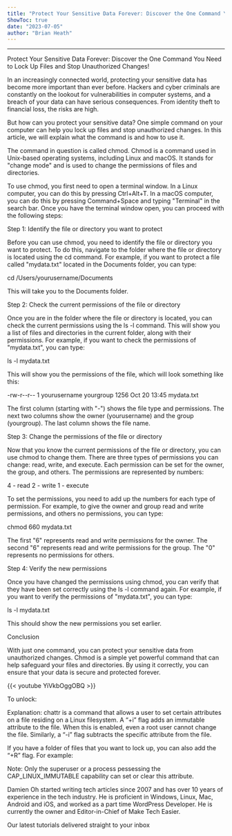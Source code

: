 ```yaml
---
title: "Protect Your Sensitive Data Forever: Discover the One Command You Need to Lock Up Files and Stop Unauthorized Changes!"
ShowToc: true 
date: "2023-07-05"
author: "Brian Heath"
---
```

*****
Protect Your Sensitive Data Forever: Discover the One Command You Need to Lock Up Files and Stop Unauthorized Changes!

In an increasingly connected world, protecting your sensitive data has become more important than ever before. Hackers and cyber criminals are constantly on the lookout for vulnerabilities in computer systems, and a breach of your data can have serious consequences. From identity theft to financial loss, the risks are high.

But how can you protect your sensitive data? One simple command on your computer can help you lock up files and stop unauthorized changes. In this article, we will explain what the command is and how to use it.

The command in question is called chmod. Chmod is a command used in Unix-based operating systems, including Linux and macOS. It stands for "change mode" and is used to change the permissions of files and directories.

To use chmod, you first need to open a terminal window. In a Linux computer, you can do this by pressing Ctrl+Alt+T. In a macOS computer, you can do this by pressing Command+Space and typing "Terminal" in the search bar. Once you have the terminal window open, you can proceed with the following steps:

Step 1: Identify the file or directory you want to protect

Before you can use chmod, you need to identify the file or directory you want to protect. To do this, navigate to the folder where the file or directory is located using the cd command. For example, if you want to protect a file called "mydata.txt" located in the Documents folder, you can type:

cd /Users/yourusername/Documents

This will take you to the Documents folder.

Step 2: Check the current permissions of the file or directory

Once you are in the folder where the file or directory is located, you can check the current permissions using the ls -l command. This will show you a list of files and directories in the current folder, along with their permissions. For example, if you want to check the permissions of "mydata.txt", you can type:

ls -l mydata.txt

This will show you the permissions of the file, which will look something like this:

-rw-r--r-- 1 yourusername yourgroup 1256 Oct 20 13:45 mydata.txt

The first column (starting with "-") shows the file type and permissions. The next two columns show the owner (yourusername) and the group (yourgroup). The last column shows the file name.

Step 3: Change the permissions of the file or directory

Now that you know the current permissions of the file or directory, you can use chmod to change them. There are three types of permissions you can change: read, write, and execute. Each permission can be set for the owner, the group, and others. The permissions are represented by numbers:

4 - read
2 - write
1 - execute

To set the permissions, you need to add up the numbers for each type of permission. For example, to give the owner and group read and write permissions, and others no permissions, you can type:

chmod 660 mydata.txt

The first "6" represents read and write permissions for the owner. The second "6" represents read and write permissions for the group. The "0" represents no permissions for others.

Step 4: Verify the new permissions

Once you have changed the permissions using chmod, you can verify that they have been set correctly using the ls -l command again. For example, if you want to verify the permissions of "mydata.txt", you can type:

ls -l mydata.txt

This should show the new permissions you set earlier.

Conclusion

With just one command, you can protect your sensitive data from unauthorized changes. Chmod is a simple yet powerful command that can help safeguard your files and directories. By using it correctly, you can ensure that your data is secure and protected forever.

{{< youtube YiVkbOggOBQ >}} 



To unlock:
 
Explanation: chattr is a command that allows a user to set certain attributes on a file residing on a Linux filesystem. A “+i” flag adds an immutable attribute to the file. When this is enabled, even a root user cannot change the file. Similarly, a “-i” flag subtracts the specific attribute from the file.
 

 
If you have a folder of files that you want to lock up, you can also add the “+R” flag. For example:
 
Note: Only the superuser or a process pessessing the CAP_LINUX_IMMUTABLE capability can set or clear this attribute. 
 
Damien Oh started writing tech articles since 2007 and has over 10 years of experience in the tech industry. He is proficient in Windows, Linux, Mac, Android and iOS, and worked as a part time WordPress Developer. He is currently the owner and Editor-in-Chief of Make Tech Easier.
 
Our latest tutorials delivered straight to your inbox



